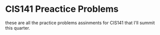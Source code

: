 # CIS141 Preactice Problems
these are all the practice problems assinments for CIS141 that I'll summit this quarter. 
